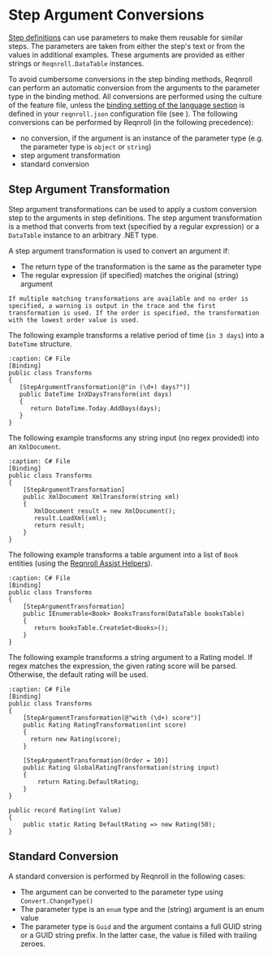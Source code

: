 # Step Argument Conversions

[Step definitions](step-definitions) can use parameters to make them reusable for similar steps. The parameters are taken from either the step's text or from the values in additional examples. These arguments are provided as either strings or `Reqnroll.DataTable` instances.

To avoid cumbersome conversions in the step binding methods, Reqnroll can perform an automatic conversion from the arguments to the parameter type in the binding method. All conversions are performed using the culture of the feature file, unless the [binding setting of the language section](../installation/configuration) is defined in your `reqnroll.json` configuration file (see [](../gherkin/feature-language)). The following conversions can be performed by Reqnroll (in the following precedence):

* no conversion, if the argument is an instance of the parameter type (e.g. the parameter type is `object` or `string`)
* step argument transformation
* standard conversion

## Step Argument Transformation

Step argument transformations can be used to apply a custom conversion step to the arguments in step definitions. The step argument transformation is a method that converts from text (specified by a regular expression) or a `DataTable` instance to an arbitrary .NET type.

A step argument transformation is used to convert an argument if:

* The return type of the transformation is the same as the parameter type
* The regular expression (if specified) matches the original (string) argument

```{note}
If multiple matching transformations are available and no order is specified, a warning is output in the trace and the first transformation is used. If the order is specified, the transformation with the lowest order value is used.
```

The following example transforms a relative period of time (`in 3 days`) into a `DateTime` structure.

```{code-block} csharp
:caption: C# File
[Binding]
public class Transforms
{
   [StepArgumentTransformation(@"in (\d+) days?")]
   public DateTime InXDaysTransform(int days)
   {
      return DateTime.Today.AddDays(days);
   }
}
```

The following example transforms any string input (no regex provided) into an `XmlDocument`.

```{code-block} csharp
:caption: C# File
[Binding]
public class Transforms
{
    [StepArgumentTransformation]
    public XmlDocument XmlTransform(string xml)
    {
       XmlDocument result = new XmlDocument();
       result.LoadXml(xml);
       return result;
    }
}
```

The following example transforms a table argument into a list of `Book` entities (using the [Reqnroll Assist Helpers](datatable-helpers)).  

```{code-block} csharp
:caption: C# File
[Binding]
public class Transforms
{
    [StepArgumentTransformation]
    public IEnumerable<Book> BooksTransform(DataTable booksTable)
    {
       return booksTable.CreateSet<Books>();
    }
}
```

The following example transforms a string argument to a Rating model. If regex matches the expression, the given rating score will be parsed. Otherwise, the default rating will be used.

```{code-block} csharp
:caption: C# File
[Binding]
public class Transforms
{
    [StepArgumentTransformation(@"with (\d+) score")]
    public Rating RatingTransformation(int score)
    {
      return new Rating(score);
    }
    
    [StepArgumentTransformation(Order = 10)]
    public Rating GlobalRatingTransformation(string input) 
    {
        return Rating.DefaultRating;
    }
}

public record Rating(int Value) 
{
    public static Rating DefaultRating => new Rating(50);
}
```

## Standard Conversion

A standard conversion is performed by Reqnroll in the following cases:

* The argument can be converted to the parameter type using `Convert.ChangeType()`
* The parameter type is an `enum` type and the (string) argument is an enum value
* The parameter type is `Guid` and the argument contains a full GUID string or a GUID string prefix. In the latter case, the value is filled with trailing zeroes.
